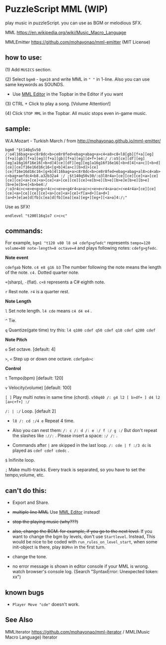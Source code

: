 # PuzzleScript MML (WIP)

play music in puzzleScript. you can use as BGM or melodious SFX.

MML https://en.wikipedia.org/wiki/Music_Macro_Language

MMLEmitter https://github.com/mohayonao/mml-emitter (MIT License)

## how to use:

(1) Add `MUSICS` section.

(2) Select `bgm0` - `bgm10` and write MML in `" "` in 1-line. Also you can use same keywords as SOUNDS.

* Use [MML Editor](https://competor.github.io/PuzzleScript-MML/src/mmleditor.html) in the Topbar in the Editor if you want

(3) CTRL + Click to play a song. [Volume Attention!]

(4) Click `STOP MML` in the Topbar. All music stops even in-game music.


## sample:
W.A.Mozart - Turkish March / from http://mohayonao.github.io/mml-emitter/

`bgm0 "$t140q5v50 /:o4l16bag+a>c8r8dc<b>ce8r8fed+ebag+abag+a>c4<a8>c8<l8[gb][f+a][eg][f+a][gb][f+a][eg][f+a][gb][f+a][eg][d+f+]e4:/ /:o5[ce][df][eg][eg]a16g16f16e16[<b>d]4[ce][df][eg][eg]a16g16f16e16[<b>d]4[<a>c][<b>d][ce][ce]f16e16d16c16<[g+b]4[a>c][b>d]>[ce][ce]f16e16d16c16<[g+b]4l16bag+a>c8r8dc<b>ce8r8fed+ebag+abag+al8>c4<ab>c<bag+aefdc4<b8.a32b32a4 :/ ;$t140q50v30/:o3l8r4a>[ce][ce][ce]<a>[ce][ce][ce]<a>[ce]<a>[ce]<a>[ce][ce][ce]<e[b>e][b>e][b>e]e[b>e][b>e][b>e]e[b>e]<b>be4:/ /:o3r4c>c<e>e<g>g<r4c>c<e>e<g4r4<a>ac>c<e>e<r4<a>ac>c<e4r4a>[ce][ce][ce]<a>[ce][ce][ce]<a>[ce]<a>[ce]<f[a>d+][a>d+][a>d+]e[ae]d[fb]c[ea]d[fb][ea][ea][eg+][eg+][<a>a]4:/;"`

Use as SFX!

`endlevel "t200l16q1o7 c>c>c"`

## commands:

For example, `bgm1 "t120 v80 l8 o4 cdefg>gfedc"` represents `tempo=120 volume=80 note-length=8 octave=4` and plays following notes: `cdefg>gfedc`.

**Note event**

`cdefgab` Note. `c4 e8 g16 b3` The number following the note means the length of the note. `c4.` Dotted quarter note.

`+`(sharp), `-`(flat). `c+8` represents a C# eighth note.

`r` Rest note. `r4` is a quarter rest.

**Note Length**

`l` Set note length. `l4 cde` means `c4 d4 e4` .

`^` Tie.

`q` Quantize(gate time) try this: `l4 q100 cdef q50 cdef q10 cdef q200 cdef`

**Note Pitch**

`o` Set octave. [default: 4]

`>`, `<` Step up or down one octave. `cdefgab>c`

**Control**

`t` Tempo(bpm) [default: 120]

`v` Velocity(volume) [default: 100]

`[ ]` Play multi notes in same time (chord). `v50q40 /: g4 l2 [ b>df+ ] d4 l2 [a>c+f+] :/`

`/: | :/` Loop. [default 2] 

* `l8 /: cd :/4 e` Repeat 4 time. 

* Also you can nest them: `/: c /: d /: e :/ f :/ g :/` But don't repeat the slashes like `://:` . Please insert a space: `:/ /:` .
* Commands after `|` are skipped in the last loop. `/: cde | f :/3 dc` is played as `cdef cdef cdedc` .

`$` Inifinite loop.

`;` Make multi-tracks. Every track is separated, so you have to set the tempo,volume, etc.

## can't do this:
* Export and Share.

* ~~multiple line MML~~ Use [MML Editor](https://competor.github.io/PuzzleScript-MML/src/mmleditor.html) instead!

* ~~stop the playing music (why???)~~

* ~~also, change the BGM. for example, if you go to the next level.~~ If you want to change the bgm by levels, don't use `Startlevel`. Instead, This would be nice to be coded with `run_rules_on_level_start`, when some init-object is there, play `BGMnn` in the first turn.

* change the tone.

* no error message is shown in editor console if your MML is wrong. watch browser's console log. (Search "SyntaxError: Unexpected token: xx")

## known bugs

* `Player Move "cde"` doesn't work.

## See Also

MMLIterator https://github.com/mohayonao/mml-iterator / MML(Music Macro Language) Iterator